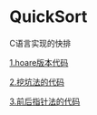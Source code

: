 # QuickSort
C语言实现的快排

[1.hoare版本代码](./quick_sort_1.c)

[2.挖坑法的代码](./quick_sort_2.c)

[3.前后指针法的代码](./quick_sort_3.c)
